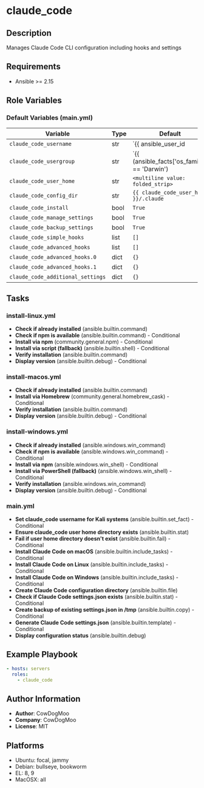 <!-- DOCSIBLE START -->
# claude_code

## Description

Manages Claude Code CLI configuration including hooks and settings

## Requirements

- Ansible >= 2.15

## Role Variables

### Default Variables (main.yml)

| Variable | Type | Default | Description |
|----------|------|---------|-------------|
| `claude_code_username` | str | `{{ ansible_user_id | default(ansible_user) }}` | No description |
| `claude_code_usergroup` | str | `{{ (ansible_facts['os_family'] == 'Darwin') | ternary('staff', claude_code_username) }}` | No description |
| `claude_code_user_home` | str | `<multiline value: folded_strip>` | No description |
| `claude_code_config_dir` | str | `{{ claude_code_user_home }}/.claude` | No description |
| `claude_code_install` | bool | `True` | No description |
| `claude_code_manage_settings` | bool | `True` | No description |
| `claude_code_backup_settings` | bool | `True` | No description |
| `claude_code_simple_hooks` | list | `[]` | No description |
| `claude_code_advanced_hooks` | list | `[]` | No description |
| `claude_code_advanced_hooks.0` | dict | `{}` | No description |
| `claude_code_advanced_hooks.1` | dict | `{}` | No description |
| `claude_code_additional_settings` | dict | `{}` | No description |

## Tasks

### install-linux.yml

- **Check if already installed** (ansible.builtin.command)
- **Check if npm is available** (ansible.builtin.command) - Conditional
- **Install via npm** (community.general.npm) - Conditional
- **Install via script (fallback)** (ansible.builtin.shell) - Conditional
- **Verify installation** (ansible.builtin.command)
- **Display version** (ansible.builtin.debug) - Conditional

### install-macos.yml

- **Check if already installed** (ansible.builtin.command)
- **Install via Homebrew** (community.general.homebrew_cask) - Conditional
- **Verify installation** (ansible.builtin.command)
- **Display version** (ansible.builtin.debug) - Conditional

### install-windows.yml

- **Check if already installed** (ansible.windows.win_command)
- **Check if npm is available** (ansible.windows.win_command) - Conditional
- **Install via npm** (ansible.windows.win_shell) - Conditional
- **Install via PowerShell (fallback)** (ansible.windows.win_shell) - Conditional
- **Verify installation** (ansible.windows.win_command)
- **Display version** (ansible.builtin.debug) - Conditional

### main.yml

- **Set claude_code username for Kali systems** (ansible.builtin.set_fact) - Conditional
- **Ensure claude_code user home directory exists** (ansible.builtin.stat)
- **Fail if user home directory doesn't exist** (ansible.builtin.fail) - Conditional
- **Install Claude Code on macOS** (ansible.builtin.include_tasks) - Conditional
- **Install Claude Code on Linux** (ansible.builtin.include_tasks) - Conditional
- **Install Claude Code on Windows** (ansible.builtin.include_tasks) - Conditional
- **Create Claude Code configuration directory** (ansible.builtin.file)
- **Check if Claude Code settings.json exists** (ansible.builtin.stat) - Conditional
- **Create backup of existing settings.json in /tmp** (ansible.builtin.copy) - Conditional
- **Generate Claude Code settings.json** (ansible.builtin.template) - Conditional
- **Display configuration status** (ansible.builtin.debug)

## Example Playbook

```yaml
- hosts: servers
  roles:
    - claude_code
```

## Author Information

- **Author**: CowDogMoo
- **Company**: CowDogMoo
- **License**: MIT

## Platforms

- Ubuntu: focal, jammy
- Debian: bullseye, bookworm
- EL: 8, 9
- MacOSX: all
<!-- DOCSIBLE END -->

